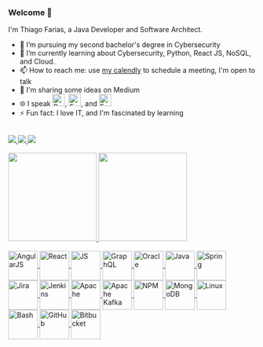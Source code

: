 ### Welcome 👋

I'm Thiago Farias, a Java Developer and Software Architect.

- 🔭 I’m pursuing my second bachelor's degree in Cybersecurity
- 🌱 I’m currently learning about Cybersecurity, Python, React JS, NoSQL, and Cloud.
- 📫 How to reach me: use [my calendly](https://calendly.com/thiagomarsal) to schedule a meeting, I'm open to talk
- 💬 I'm sharing some ideas on Medium
- 🌐 I speak <img title="Português (Brasil)" alt="Português (Brasil)" src="https://cdn.statically.io/gh/hjnilsson/country-flags/master/svg/br.svg" width="25">, <img title="English (US)" alt="English (US)" src="https://cdn.statically.io/gh/hjnilsson/country-flags/master/svg/us.svg" width="25">, and <img title="Espanish" alt="Espanish (ES)" src="https://cdn.statically.io/gh/hjnilsson/country-flags/master/svg/es.svg" width="25">
- ⚡ Fun fact: I love IT, and I'm fascinated by learning

<div style="display: inline_block"><br>
  <a href="mailto:thiagomarsal.farias@gmail.com" target="_blank">
    <img src="https://img.shields.io/badge/Gmail-D14836?style=for-the-badge&logo=gmail&logoColor=white" />
  </a>
  <a href="https://www.linkedin.com/in/thiago-marsal-farias" target="_blank">
    <img src="https://img.shields.io/badge/LinkedIn-0077B5?style=for-the-badge&logo=linkedin&logoColor=white" />
  </a>
  <a href="https://thiago-marsal.medium.com" target="_blank">
    <img src="https://img.shields.io/badge/Medium-12100E?style=for-the-badge&logo=medium&logoColor=white" />
  </a>
</div>

<div style="display: inline_block"><br>
  <a href="https://github.com/thiagomarsal">
    <img height="180em" src="https://github-readme-stats.vercel.app/api?username=thiagomarsal&show_icons=true&theme=graywhite" />
    <img height="180em" src="https://github-readme-stats.vercel.app/api/top-langs/?username=thiagomarsal&layout=compact" />
  </a>
</div>

<div style="display: inline-block"><br>
  <a href="https://github.com/thiagomarsal">
    <img align="center" alt="AngularJS" height="60" width="60" src="https://cdn.jsdelivr.net/gh/devicons/devicon/icons/angularjs/angularjs-original-wordmark.svg" />
    <img align="center" alt="React" height="60" width="60" src="https://cdn.jsdelivr.net/gh/devicons/devicon/icons/react/react-original-wordmark.svg" />
    <img align="center" alt="JS" height="60" width="60" src="https://cdn.jsdelivr.net/gh/devicons/devicon/icons/javascript/javascript-original.svg" />
    <img align="center" alt="GraphQL" height="60" width="60" src="https://cdn.jsdelivr.net/gh/devicons/devicon/icons/graphql/graphql-plain-wordmark.svg" />
    <img align="center" alt="Oracle" height="60" width="60" src="https://cdn.jsdelivr.net/gh/devicons/devicon/icons/oracle/oracle-original.svg" />
    <img align="center" alt="Java" height="60" width="60" src="https://cdn.jsdelivr.net/gh/devicons/devicon/icons/java/java-original-wordmark.svg" />
    <img align="center" alt="Spring" height="60" width="60" src="https://cdn.jsdelivr.net/gh/devicons/devicon/icons/spring/spring-original-wordmark.svg" />
    <img align="center" alt="Jira" height="60" width="60" src="https://cdn.jsdelivr.net/gh/devicons/devicon/icons/jira/jira-original-wordmark.svg" />
    <img align="center" alt="Jenkins" height="60" width="60" src="https://cdn.jsdelivr.net/gh/devicons/devicon/icons/jenkins/jenkins-original.svg" />
    <img align="center" alt="Apache" height="60" width="60" src="https://cdn.jsdelivr.net/gh/devicons/devicon/icons/apache/apache-original-wordmark.svg" />
    <img align="center" alt="Apache Kafka" height="60" width="60" src="https://cdn.jsdelivr.net/gh/devicons/devicon/icons/apachekafka/apachekafka-original-wordmark.svg" />
    <img align="center" alt="NPM" height="60" width="60" src="https://cdn.jsdelivr.net/gh/devicons/devicon/icons/npm/npm-original-wordmark.svg" />
    <img align="center" alt="MongoDB" height="60" width="60" src="https://cdn.jsdelivr.net/gh/devicons/devicon/icons/mongodb/mongodb-original-wordmark.svg" />
    <img align="center" alt="Linux" height="60" width="60" src="https://cdn.jsdelivr.net/gh/devicons/devicon/icons/linux/linux-original.svg" />
    <img align="center" alt="Bash" height="60" width="60" src="https://cdn.jsdelivr.net/gh/devicons/devicon/icons/bash/bash-original.svg" />
    <img align="center" alt="GitHub" height="60" width="60" src="https://cdn.jsdelivr.net/gh/devicons/devicon/icons/github/github-original-wordmark.svg" />
    <img align="center" alt="Bitbucket" height="60" width="60" src="https://cdn.jsdelivr.net/gh/devicons/devicon/icons/bitbucket/bitbucket-original-wordmark.svg" />
  </a>
</div>
